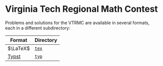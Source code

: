 # Virginia Tech Regional Math Contest

Problems and solutions for the VTRMC are available in several formats, each in
a different subdirectory:

Format         | Directory    |
---------------|--------------|
$\LaTeX$       | [`tex`](tex) |
[Typst][typst] | [`typ`](typ) |

[typst]: https://github.com/typst/typst
